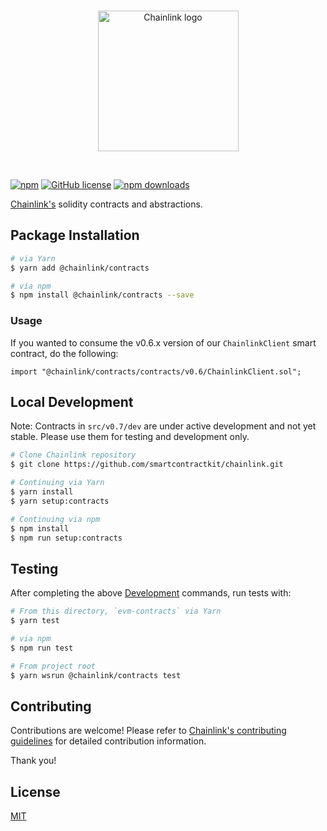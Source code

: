 <br/>
<p align="center">
<a href="https://chain.link/" target="_blank" color="#0d2990">
  <img src="https://raw.githubusercontent.com/smartcontractkit/explorer/develop/styleguide/static/images/logo-contracts-blue.svg" width="225" alt="Chainlink logo">
</a>
</p>
<br/>

[![npm](https://img.shields.io/npm/v/@chainlink/contracts?style=flat-square)](https://www.npmjs.com/package/@chainlink/contracts)
[![GitHub license](https://img.shields.io/github/license/smartcontractkit/chainlink?style=flat-square)](https://github.com/smartcontractkit/chainlink/blob/master/LICENSE)
[![npm downloads](https://img.shields.io/npm/dt/@chainlink/contracts?style=flat-square)](https://npmjs.com/package/@chainlink/contracts)

[Chainlink's](https://chain.link/) solidity contracts and abstractions.

## Package Installation

```sh
# via Yarn
$ yarn add @chainlink/contracts

# via npm
$ npm install @chainlink/contracts --save
```

### Usage

If you wanted to consume the v0.6.x version of our `ChainlinkClient` smart contract, do the following:

```solidity
import "@chainlink/contracts/contracts/v0.6/ChainlinkClient.sol";
```

## Local Development

Note: Contracts in `src/v0.7/dev` are under active development and not yet stable.
Please use them for testing and development only.

```bash
# Clone Chainlink repository
$ git clone https://github.com/smartcontractkit/chainlink.git

# Continuing via Yarn
$ yarn install
$ yarn setup:contracts

# Continuing via npm
$ npm install
$ npm run setup:contracts
```

## Testing

After completing the above [Development](#Development) commands, run tests with:

```sh
# From this directory, `evm-contracts` via Yarn
$ yarn test

# via npm
$ npm run test

# From project root
$ yarn wsrun @chainlink/contracts test
```

## Contributing

Contributions are welcome! Please refer to
[Chainlink's contributing guidelines](./docs/CONTRIBUTING.md) for detailed
contribution information.

Thank you!

## License

[MIT](https://choosealicense.com/licenses/mit/)
